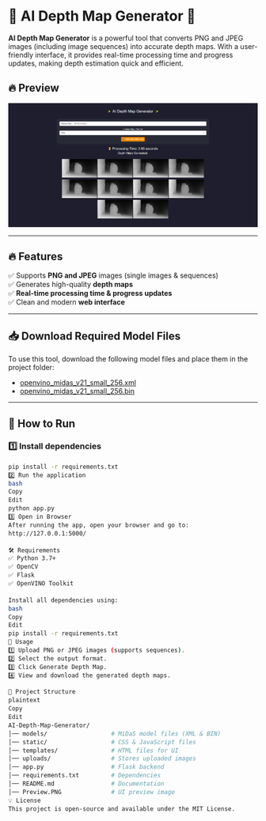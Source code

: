 # 🌟 AI Depth Map Generator 🌟  

**AI Depth Map Generator** is a powerful tool that converts PNG and JPEG images (including image sequences) into accurate depth maps. With a user-friendly interface, it provides real-time processing time and progress updates, making depth estimation quick and efficient.  

## 🔥 Preview  
![Preview](Preview.PNG)  

---

## 🔥 Features  
✅ Supports **PNG and JPEG** images (single images & sequences)  
✅ Generates high-quality **depth maps**  
✅ **Real-time processing time & progress updates**  
✅ Clean and modern **web interface**  

---

## 📥 Download Required Model Files  
To use this tool, download the following model files and place them in the project folder:  
- [openvino_midas_v21_small_256.xml](https://github.com/isl-org/MiDaS/releases/download/v3_1/openvino_midas_v21_small_256.xml)  
- [openvino_midas_v21_small_256.bin](https://github.com/isl-org/MiDaS/releases/download/v3_1/openvino_midas_v21_small_256.bin)  

---

## 🚀 How to Run  
### **1️⃣ Install dependencies**  
```bash
pip install -r requirements.txt
2️⃣ Run the application
bash
Copy
Edit
python app.py
3️⃣ Open in Browser
After running the app, open your browser and go to:
http://127.0.0.1:5000/

🛠 Requirements
✅ Python 3.7+
✅ OpenCV
✅ Flask
✅ OpenVINO Toolkit

Install all dependencies using:
bash
Copy
Edit
pip install -r requirements.txt
📌 Usage
1️⃣ Upload PNG or JPEG images (supports sequences).
2️⃣ Select the output format.
3️⃣ Click Generate Depth Map.
4️⃣ View and download the generated depth maps.

📂 Project Structure
plaintext
Copy
Edit
AI-Depth-Map-Generator/
│── models/                  # MiDaS model files (XML & BIN)
│── static/                  # CSS & JavaScript files
│── templates/               # HTML files for UI
│── uploads/                 # Stores uploaded images
│── app.py                   # Flask backend
│── requirements.txt         # Dependencies
│── README.md                # Documentation
│── Preview.PNG              # UI preview image
💡 License
This project is open-source and available under the MIT License.

